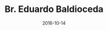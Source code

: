 ---
title: Br. Eduardo Baldioceda 
date : 2016-10-14
contentful:
  contentype: interview
  entry_id : kRHtKoFiWkaIsUsQmk4WE 
exists : br-eduardo-baldioceda 
template : interviewentry.html 
--- 